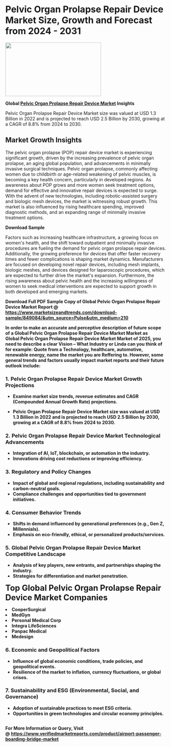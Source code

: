 <H1>Pelvic Organ Prolapse Repair Device Market Size, Growth and Forecast from 2024 - 2031</H1><img class="aligncenter size-medium wp-image-584254" src="https://thirdeyenews.in/wp-content/uploads/2024/09/Global-Market-Research-300x168.jpeg" alt="" width="300" height="168" /><p><strong>Global&nbsp;<a href="https://www.marketsizeandtrends.com/download-sample/849084/&amp;utm_source=Pulse&amp;utm_medium=210">Pelvic Organ Prolapse Repair Device Market</a> Insights</strong></p><p>Pelvic Organ Prolapse Repair Device Market size was valued at USD 1.3 Billion in 2022 and is projected to reach USD 2.5 Billion by 2030, growing at a CAGR of 8.8% from 2024 to 2030.</p><p><h2>Market Growth Insights</h2> <p>The pelvic organ prolapse (POP) repair device market is experiencing significant growth, driven by the increasing prevalence of pelvic organ prolapse, an aging global population, and advancements in minimally invasive surgical techniques. Pelvic organ prolapse, commonly affecting women due to childbirth or age-related weakening of pelvic muscles, is becoming a key health concern, particularly in developed regions. As awareness about POP grows and more women seek treatment options, demand for effective and innovative repair devices is expected to surge. With the advent of new technologies, including robotic-assisted surgery and biologic mesh devices, the market is witnessing robust growth. This market is also influenced by rising healthcare spending, improved diagnostic methods, and an expanding range of minimally invasive treatment options.</p> <p><strong>Download Sample</strong></p> <p>Factors such as increasing healthcare infrastructure, a growing focus on women's health, and the shift toward outpatient and minimally invasive procedures are fueling the demand for pelvic organ prolapse repair devices. Additionally, the growing preference for devices that offer faster recovery times and fewer complications is shaping market dynamics. Manufacturers are focused on developing novel repair devices, including mesh implants, biologic meshes, and devices designed for laparoscopic procedures, which are expected to further drive the market's expansion. Furthermore, the rising awareness about pelvic health and the increasing willingness of women to seek medical interventions are expected to support growth in both developed and emerging markets.</p> <p><strong></p><p><span class=""><strong>Download Full PDF Sample Copy of Global Pelvic Organ Prolapse Repair Device Market Report</strong> @ <a href="https://www.marketsizeandtrends.com/download-sample/849084/&amp;utm_source=Pulse&amp;utm_medium=210" target="_blank">https://www.marketsizeandtrends.com/download-sample/849084/&amp;utm_source=Pulse&amp;utm_medium=210</a></span></p><p>In order to make an accurate and perceptive description of future scope of a Global&nbsp;Pelvic Organ Prolapse Repair Device Market Market as Global&nbsp;Pelvic Organ Prolapse Repair Device Market Market of 2025, you need to describe a clear Vision &ndash; What Industry or Linda can you think of for example: Quote from a Technology, healthcare, automotive, renewable energy, name the market you are Reffering to. However, some general trends and factors usually impact market reports and their future outlook include:</p><h3>1.&nbsp;<strong>Pelvic Organ Prolapse Repair Device Market Growth Projections</strong></h3><ul><li>Examine market size trends, revenue estimates and CAGR (Compounded Annual Growth Rate) projections.</li><li><p>Pelvic Organ Prolapse Repair Device Market size was valued at USD 1.3 Billion in 2022 and is projected to reach USD 2.5 Billion by 2030, growing at a CAGR of 8.8% from 2024 to 2030.</p></li></ul><h3>2.&nbsp;<strong>Pelvic Organ Prolapse Repair Device Market Technological Advancements</strong></h3><ul><li>Integration of AI, IoT, blockchain, or automation in the industry.</li><li>Innovations driving cost reductions or improving efficiency.</li></ul><h3>3.&nbsp;<strong>Regulatory and Policy Changes</strong></h3><ul><li>Impact of global and regional regulations, including sustainability and carbon-neutral goals.</li><li>Compliance challenges and opportunities tied to government initiatives.</li></ul><h3>4.&nbsp;<strong>Consumer Behavior Trends</strong></h3><ul><li>Shifts in demand influenced by generational preferences (e.g., Gen Z, Millennials).</li><li>Emphasis on eco-friendly, ethical, or personalized products/services.</li></ul><h3>5.&nbsp;<strong>Global Pelvic Organ Prolapse Repair Device Market Competitive Landscape</strong></h3><ul><li>Analysis of key players, new entrants, and partnerships shaping the industry.</li><li>Strategies for differentiation and market penetration.</li></ul><p data-pm-slice="1 1 []"><span style="color: inherit; font-family: inherit; font-size: 25px;">Top Global Pelvic Organ Prolapse Repair Device Market Companies</span></p><div class="" data-test-id=""><p><li>CooperSurgical</li><li> MedGyn</li><li> Personal Medical Corp</li><li> Integra LifeSciences</li><li> Panpac Medical</li><li> Medesign</li></p></div><h3>6.&nbsp;<strong>Economic and Geopolitical Factors</strong></h3><ul><li>Influence of global economic conditions, trade policies, and geopolitical events.</li><li>Resilience of the market to inflation, currency fluctuations, or global crises.</li></ul><h3>7.&nbsp;<strong>Sustainability and ESG (Environmental, Social, and Governance)</strong></h3><ul><li>Adoption of sustainable practices to meet ESG criteria.</li><li>Opportunities in green technologies and circular economy principles.</li></ul><h2><strong style="font-size: 14px;">For More Information or Query, Visit @&nbsp;</strong><a style="background-color: #ffffff; font-size: 14px;" href="https://www.marketsizeandtrends.com/report/pelvic-organ-prolapse-repair-device-market/" target="_blank">https://www.verifiedmarketreports.com/product/airport-passenger-boarding-bridge-market</a></h2>
